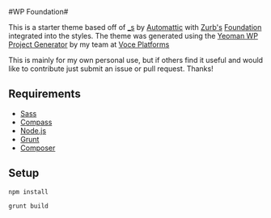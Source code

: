 #WP Foundation#

This is a starter theme based off of [_s](http://underscores.me) by [Automattic](http://automattic.com) with [Zurb's](http://zurb.com/) [Foundation](https://github.com/zurb/foundation) integrated into the styles. The theme was generated using the [Yeoman WP Project Generator](https://github.com/voceconnect/generator-voce-wp-project) by my team at [Voce Platforms](http://voceplatforms.com)

This is mainly for my own personal use, but if others find it useful and would like to contribute just submit an issue or pull request. Thanks!

## Requirements

  - [Sass](http://sass-lang.com/)
  - [Compass](http://compass-style.org/)
  - [Node.js](http://nodejs.org)
  - [Grunt](http://gruntjs.com/)
  - [Composer](https://getcomposer.org/)

## Setup
```npm install```

```grunt build```